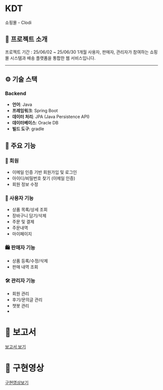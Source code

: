 # KDT
쇼핑몰 - Clodi

## 📁 프로젝트 소개
프로젝트 기간 : 25/06/02 ~ 25/06/30 1개월
사용자, 판매자, 관리자가 참여하는 쇼핑몰 시스템과 배송 플랫폼을 통합한 웹 서비스입니다.


---

## ⚙ 기술 스택

### Backend
- **언어**: Java  
- **프레임워크**: Spring Boot  
- **데이터 처리**: JPA (Java Persistence API)  
- **데이터베이스**: Oracle DB  
- **빌드 도구**: gradle

## 🔑 주요 기능

### 👤 회원
- 이메일 인증 기반 회원가입 및 로그인
- 아이디/비밀번호 찾기 (이메일 인증)
- 회원 정보 수정

### 🛒 사용자 기능
- 상품 목록/상세 조회
- 장바구니 담기/삭제
- 주문 및 결제
- 주문내역
- 마이페이지

### 🛍 판매자 기능
- 상품 등록/수정/삭제
- 판매 내역 조회

### 🛠 관리자 기능
- 회원 관리
- 후기/문의글 관리
- 챗봇 관리
- 
# 📄 보고서
[보고서 보기](./KDT%20project%20report.pdf)

# 📄 구현영상
[구현영상보기](https://drive.google.com/drive/folders/1XV7DF-d0lg5bBax6mpMMUxsZP8KhZjRc?usp=sharing)

